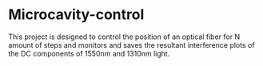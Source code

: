 # Microcavity-control
This project is designed to control the position of an optical fiber for N amount of steps and monitors and saves the resultant interference plots of the DC components of 1550nm and 1310nm light.
